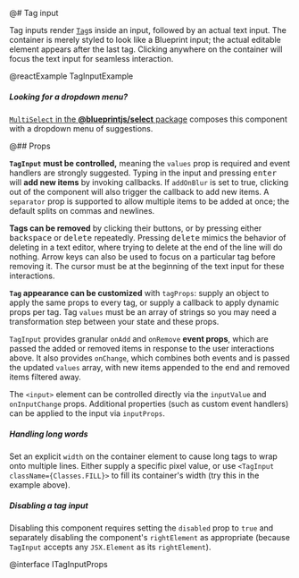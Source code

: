 @# Tag input

Tag inputs render [`Tag`](#core/components/tag)s inside an input, followed by an
actual text input. The container is merely styled to look like a Blueprint
input; the actual editable element appears after the last tag. Clicking anywhere
on the container will focus the text input for seamless interaction.

@reactExample TagInputExample

<div class="@ns-callout @ns-intent-success @ns-icon-info-sign">
    <h5 class="@ns-heading">Looking for a dropdown menu?</h5>

[`MultiSelect` in the **@blueprintjs/select** package](#select/multi-select)
composes this component with a dropdown menu of suggestions.

</div>

@## Props

**`TagInput` must be controlled,** meaning the `values` prop is required and
event handlers are strongly suggested. Typing in the input and pressing
<kbd>enter</kbd> will **add new items** by invoking callbacks. If `addOnBlur` is
set to true, clicking out of the component will also trigger the callback to add
new items. A `separator` prop is supported to allow multiple items to be added
at once; the default splits on commas and newlines.

**Tags can be removed** by clicking their <span class="@ns-icon-standard @ns-icon-cross"></span>
buttons, or by pressing either <kbd>backspace</kbd> or <kbd>delete</kbd> repeatedly.
Pressing <kbd>delete</kbd> mimics the behavior of deleting in a text editor, where trying to delete at the end of the line will do nothing.
Arrow keys can also be used to focus on a particular tag before removing it. The
cursor must be at the beginning of the text input for these interactions.

**`Tag` appearance can be customized** with `tagProps`: supply an object to
apply the same props to every tag, or supply a callback to apply dynamic props
per tag. Tag `values` must be an array of strings so you may need a
transformation step between your state and these props.

`TagInput` provides granular `onAdd` and `onRemove` **event props**, which are
passed the added or removed items in response to the user interactions above. It
also provides `onChange`, which combines both events and is passed the updated
`values` array, with new items appended to the end and removed items filtered
away.

The `<input>` element can be controlled directly via the `inputValue` and
`onInputChange` props. Additional properties (such as custom event handlers) can
be applied to the input via `inputProps`.

<div class="@ns-callout @ns-intent-primary @ns-icon-info-sign">
    <h5 class="@ns-heading">Handling long words</h5>

Set an explicit `width` on the container element to cause long tags to wrap onto multiple lines.
Either supply a specific pixel value, or use `<TagInput className={Classes.FILL}>`
to fill its container's width (try this in the example above).

</div>

<div class="@ns-callout @ns-intent-primary @ns-icon-info-sign">
    <h5 class="@ns-heading">Disabling a tag input</h5>

Disabling this component requires setting the `disabled` prop to `true`
and separately disabling the component's `rightElement` as appropriate
(because `TagInput` accepts any `JSX.Element` as its `rightElement`).

</div>

@interface ITagInputProps

